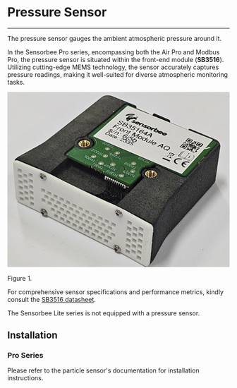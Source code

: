 # Pressure Sensor



***

The pressure sensor gauges the ambient atmospheric pressure around it.

In the Sensorbee Pro series, encompassing both the Air Pro and Modbus Pro, the pressure sensor is situated within the front-end module (**SB3516**). Utilizing cutting-edge MEMS technology, the sensor accurately captures pressure readings, making it well-suited for diverse atmospheric monitoring tasks.

![Figure 1.](../../.gitbook/assets/Untitled.png)

Figure 1.

For comprehensive sensor specifications and performance metrics, kindly consult the [SB3516 datasheet](https://www.notion.so/Datasheets-fd72e01b8f664506a6c6943291b0e92b?pvs=21).

The Sensorbee Lite series is not equipped with a pressure sensor.

## Installation

### Pro Series

Please refer to the particle sensor's documentation for installation instructions.
